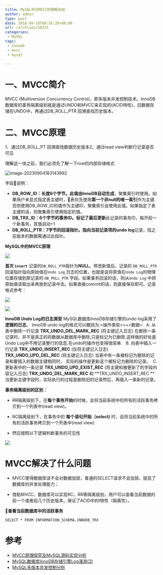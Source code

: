 ```yaml
---
title: MySQL中对MVCC的理解总结
author: admin
type: post
date: 2018-09-18T09:55:26+00:00
url: /archives/18221
categories:
 - MySQL
tags:
 - innodb
 - mvcc
 - mysql

---
```

# 一、MVCC简介

MVCC (Multiversion Concurrency Control)，即多版本并发控制技术。InnoDB数据库的事务隔离级别就是通过UNDO和MVCC来实现的(ACID特性)，旧数据存储在UNDO中，再通过DB\_ROLL\_PTR 回溯查找历史版本。

# 二、MVCC原理

1、通过DB_ROLL_PT 回溯查找数据历史版本2、通过read view判断行记录是否可见

理解这一块之前，我们必须先了解一下row的内部存储格式

![image-20230904183143992](https://blog--static.oss-cn-shanghai.aliyuncs.com//uploads/2023/09/image-20230904183143992.png)

字段说明：

 * **DB\_ROW\_ID：**长度6个字节。此值由**InnoDB自动生成**，聚集索引时使用。如果用户未显式指定表主键时，表优先使用**第一个非null的唯一索引**作为主键.否则使用DB\_ROW\_ID的值作为主键ID，聚集索引会使用此值。如果指定了表主键的话，则聚集索引使用指定的值。
 * **DB\_TRX\_ID：**6个字节的事务ID。标记了最后**更新**此记录的事务ID，每开起一个新事务，其值自动+1
 * **DB\_ROLL\_PTR：**7字节的回滚指针。指向当前记录项的**undo log**记录，找之前版本的数据需通过此指针。

**MySQL中的MVCC原理**

[![](https://blog--static.oss-cn-shanghai.aliyuncs.com//uploads/2023/09/mysql_mvcc_3.24.44.png)][2]

**首次 `insert`** 记录的`DB_ROLL_PTR`指针为**NULL**。修改新值后，记录的 `DB_ROLL_PTR` 回滚指针指向原始值在`Undo Log` 日志的位置，也就是说将原值在`Unde Log`的物理位置存储到原记录的 `DB_POLL_PTR` 字段。如果事务回滚的话，则从`Undo Log` 中把原始值读取出来再放到记录中去。如果直接commit的话，则直接保存即可。记录格式参考：

[![](https://blog--static.oss-cn-shanghai.aliyuncs.com//uploads/2023/09/mysql_trans_2.jpg)][3]

[![](https://blog--static.oss-cn-shanghai.aliyuncs.com//uploads/2023/09/mysql_redo_log.png)][4]

**InnoDB Undo Log的日志类型**
MySQL数据库InnoDB存储引擎的undo log采用了**逻辑的日志**。
InnoDB undo log的格式可以概括为:<操作类型>++<数据>.  A. 从表中删除一行记录
**TRX\_UNDO\_DEL\_MARK\_REC** (将主键记入日志)
在删除一条记录时，并不是真正的将数据从数据库中删除,只是标记为已删除.这样做的好处是Undo Log中不用记录整行的信息.在undo时操作也变得很简单.
  B. 向表中插入一行记录
**TRX\_UNDO\_INSERT_REC** (仅将主键记入日志)
**TRX\_UNDO\_UPD\_DEL\_REC** (将主键记入日志) 当表中有一条被标记为删除的记录和要插入的数据主键相同时， 实际的操作是更新这个被标记为删除的记录。  C. 更新表中的一条记录
**TRX\_UNDO\_UPD\_EXIST\_REC** (将主键和被更新了的字段内容记入日志)
**TRX\_UNDO\_DEL\_MARK\_REC** 和 **TRX\_UNDO\_INSERT_REC ** 当更新主键字段时，实际执行的过程是删除旧的记录然后，再插入一条新的记录。

**事务隔离级别的区别：**

- RR隔离级别下，在**每个事务开始**的时候，会将当前系统中的所有的活跃事务拷贝到一个列表中(read view)。

- RC隔离级别下，在事务中的 **每个语句开始（select)** 时，会将当前系统中的所有的活跃事务拷贝到一个列表中(read view)

- 然后按照以下逻辑判断事务的可见性

[![](https://blog--static.oss-cn-shanghai.aliyuncs.com//uploads/2023/09/mysql_readview.jpg)][5]

# MVCC解决了什么问题

- MVCC使得数据库读不会对数据加锁，普通的SELECT请求不会加锁，提高了数据库的并发处理能力；

- 借助MVCC，数据库可以实现RC，RR等隔离级别，用户可以查看当前数据的前一个或者前几个历史版本。保证了ACID中的I特性（隔离性）。


**查看当前数据库中的活跃事务**

```
SELECT * FROM INFORMATION_SCHEMA.INNODB_TRX
```

# 参考

 * [MVCC原理探究及MySQL源码实现分析](https://mp.weixin.qq.com/s/tNA_-_MoYt1fJT0icyKbMg)
 * [MySQL数据库InnoDB存储引擎Log漫游(2)](https://mp.weixin.qq.com/s?timestamp=1537701178&src=3&ver=1&signature=WZFE75k0*co7M7wtc2aAbSqkeWqyo5KyqfCkU9KAG6b8KJrGt-vZZaXeLdlkTLKbb1wF1psN5sSlv-qCs0BYlYU9x-AMiLdK2KB5nm7tm1MFCuLFIz94Pjr8VmxQbkoQb6s3*hk-A-XyRG37cEnDnBngxPiZqu2PNeY0uqGtBUQ=)
 * [MySQL多版本并发控制分析](https://www.2cto.com/database/201503/381708.html)

[1]: https://blog.haohtml.com/wp-content/uploads/2018/09/mysql_trans_1.jpg
[2]: https://blog.haohtml.com/wp-content/uploads/2018/09/mysql_mvcc_3.24.44.png
[3]: https://blog.haohtml.com/wp-content/uploads/2018/09/mysql_trans_2.jpg
[4]: https://blog.haohtml.com/wp-content/uploads/2018/09/mysql_redo_log.png
[5]: https://blog.haohtml.com/wp-content/uploads/2018/09/mysql_readview.jpg
